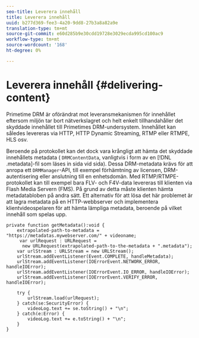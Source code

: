 ```yaml
---
seo-title: Leverera innehåll
title: Leverera innehåll
uuid: b277d369-fee3-4a20-9dd8-27b3a8a82a9e
translation-type: tm+mt
source-git-commit: e60d285b9e30cdd19728e3029ecda995cd100ac9
workflow-type: tm+mt
source-wordcount: '168'
ht-degree: 0%

---
```



# Leverera innehåll {#delivering-content}

Primetime DRM är oförändrat mot leveransmekanismen för innehållet eftersom miljön tar bort nätverkslagret och helt enkelt tillhandahåller det skyddade innehållet till Primetimes DRM-undersystem. Innehållet kan således levereras via HTTP, HTTP Dynamic Streaming, RTMP eller RTMPE, HLS osv.

Beroende på protokollet kan det dock vara krångligt att hämta det skyddade innehållets metadata ( `DRMContentData`, vanligtvis i form av en [!DNL .metadata]-fil som läses in sida vid sida). Dessa DRM-metadata krävs för att anropa ett `DRMManager`-API, till exempel förhämtning av licensen, DRM-autentisering eller anslutning till en enhetsdomän. Med RTMP/RTMPE-protokollet kan till exempel bara FLV- och F4V-data levereras till klienten via Flash Media Servern (FMS). På grund av detta måste klienten hämta metadatabloben på andra sätt. Ett alternativ för att lösa det här problemet är att lagra metadata på en HTTP-webbserver och implementera klientvideospelaren för att hämta lämpliga metadata, beroende på vilket innehåll som spelas upp.

```
private function getMetadata():void { 
    extrapolated-path-to-metadata = "https://metadatas.mywebserver.com/" + videoname; 
     var urlRequest : URLRequest =  
      new URLRequest(extrapolated-path-to-the-metadata + ".metadata");  
    var urlStream : URLStream = new URLStream();  
    urlStream.addEventListener(Event.COMPLETE, handleMetadata);  
    urlStream.addEventListener(IOErrorEvent.NETWORK_ERROR, handleIOError);  
    urlStream.addEventListener(IOErrorEvent.IO_ERROR, handleIOError);  
    urlStream.addEventListener(IOErrorEvent.VERIFY_ERROR, handleIOError);  
 
    try { 
        urlStream.load(urlRequest);  
    } catch(se:SecurityError) { 
        videoLog.text += se.toString() + "\n";  
    } catch(e:Error) { 
        videoLog.text += e.toString() + "\n";  
    } 
} 
```

